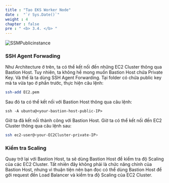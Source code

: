 ```yaml
---
title : "Tạo EKS Worker Node"
date :  "`r Sys.Date()`" 
weight : 4 
chapter : false
pre : " <b> 3.4. </b> "
---
```


![SSMPublicinstance](/images/arc-log.png)
### SSH Agent Forwading

Như Architecture ở trên, ta có thể kết nối đến những EC2 Cluster thông qua Bastion Host. Tuy nhiên, ta không hề mong muốn Bastion Host chứa Private Key. Và thế là ta dùng SSH Agent Forwarding. Tại folder có chứa public key mà ta vừa tạo ở phần trước, thực hiện câu lệnh:

```sh
ssh-add EC2.pem
```

Sau đó ta có thể kết nối với Bastion Host thông qua câu lệnh:

```
ssh -A ubuntu@<your-bastion-host-public-IP>
```

Giờ ta đã kết nối thành công với Bastion Host. Giờ ta có thể kết nối đến EC2 Cluster thông qua câu lệnh sau:

```sh
ssh ec2-user@<your-EC2Cluster-private-IP>
```

### Kiểm tra Scaling

Quay trở lại với Bastion Host, ta sẽ dùng Bastion Host để kiểm tra độ Scaling của các EC2 Cluster. Tất nhiên đây không phải là chức năng chính của Bastion Host, nhưng vì thuận tiện nên bạn đọc có thể dùng Bastion Host để gởi request đến Load Balancer và kiểm tra độ Scaling của EC2 Cluster.
